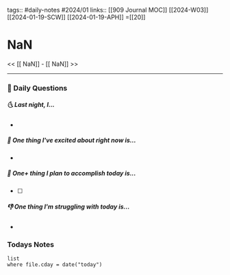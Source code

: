 tags:: #daily-notes #2024/01 
links:: [[909 Journal MOC]] [[2024-W03]] [[2024-01-19-SCW]] [[2024-01-19-APH]] =[[20]]
# NaN

<< [[ NaN]] - [[ NaN]] >>

---
### 📅 Daily Questions
##### 🌜 Last night, I...
- 

##### 🙌 One thing I've excited about right now is...
- 

##### 🚀 One+ thing I plan to accomplish today is...
- [ ] 

##### 👎 One thing I'm struggling with today is...
- 

### Todays Notes
```dataview
list 
where file.cday = date("today")
```